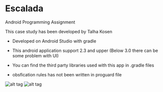 # Escalada
Android Programming Assignment

This case study has been developed by Talha Kosen

* Developed on Android Studio with gradle

* This android application support 2.3 and upper (Below 3.0 there can be some problem with UI)

* You can find the third party libraries used with this app in .gradle files

* obsfication rules has not been written in proguard file


![alt tag](https://dl.dropboxusercontent.com/u/68130108/escalada/image1.png=250x)
![alt tag](https://dl.dropboxusercontent.com/u/68130108/escalada/image2.png=250x)
